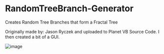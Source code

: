 # RandomTreeBranch-Generator
Creates Random Tree Branches that form a Fractal Tree

Originally made by: Jason Ryczek and uploaded to Planet VB Source Code. I then created a bit of a GUI.

![image](https://user-images.githubusercontent.com/91184178/136889599-48515a01-8c0c-47a1-8de7-59917b2f5bb9.png)

